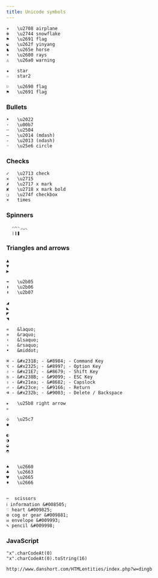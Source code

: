 ```yaml
---
title: Unicode symbols
---
```


    ✈   \u2708 airplane
    ❄   \u2744 snowflake
    ⚑   \u2691 flag
    ☯   \u262f yinyang
    ♞   \u265e horse
    ☀   \u2600 rays
    ⚠   \u26a0 warning

    ★   star
    ☆   star2

    ⚐   \u2690 flag
    ⚑   \u2691 flag

### Bullets

    •   \u2022
    ·   \u00b7
    ┄   \u2504
    —   \u2014 (mdash)
    -   \u2013 (ndash)
    ◦   \u25e6 circle

### Checks

    ✓   \u2713 check
    ✕   \u2715
    ✗   \u2717 x mark
    ✘   \u2718 x mark bold
    ❏   \u274f checkbox
    ×   times


### Spinners

      ◜◠◝◞◡◟
      ❘❙❚

### Triangles and arrows

    ▲
    ▼
    ▶

    ⬅   \u2b05
    ⬆   \u2b06
    ⬇   \u2b07

    ◢
    ◣
    ◤
    ◥

    «   &laquo;
    »   &raquo;
    ‹   &lsaquo;
    ›   &rsaquo;
    •   &middot;

    ⌘ - &#x2318; - &#8984; - Command Key
    ⌥ - &#x2325; - &#8997; - Option Key
    ⇧ - &#x21E7; - &#8679; - Shift Key
    ⎋ - &#x238B; - &#9099; - ESC Key
    ⇪ - &#x21ea; - &#8682; - Capslock
    ⏎ - &#x23ce; - &#9166; - Return
    ⌫ - &#x232b; - &#9003; - Delete / Backspace

    ▸   \u25b8 right arrow
    ▹

    ◇   \u25c7
    ◆

    ◐
    ◑
    ◒
    ◓


    ♠   \u2660
    ♣   \u2663
    ♥   \u2665
    ♦   \u2666


    ✂  scissors
    ℹ information &#008505;
    ♡ heart &#009825;
    ⚙ cog or gear &#009881;
    ✉ envelope &#009993;
    ✎ pencil &#009998;

### JavaScript

    "x".charCodeAt(0)
    "x".charCodeAt(0).toString(16)

    http://www.danshort.com/HTMLentities/index.php?w=dingb
